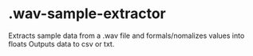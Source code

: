 # .wav-sample-extractor
Extracts sample data from a .wav file and formals/nomalizes values into floats
Outputs data to csv or txt.
